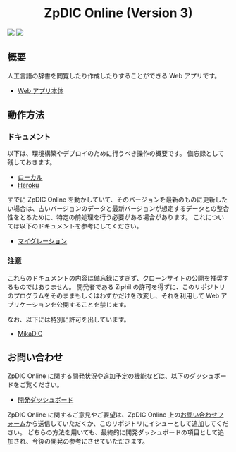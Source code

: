<div align="center">
<h1>ZpDIC Online (Version 3)</h1>
</div>

![](https://img.shields.io/github/package-json/v/Ziphil/ZpdicOnlineNova)
![](https://img.shields.io/github/commit-activity/y/Ziphil/ZpdicOnlineNova?label=commits)


## 概要
人工言語の辞書を閲覧したり作成したりすることができる Web アプリです。

- [Web アプリ本体](http://zpdic.ziphil.com/)

## 動作方法
### ドキュメント
以下は、環境構築やデプロイのために行うべき操作の概要です。
備忘録として残しておきます。

- [ローカル](document/local.md)
- [Heroku](document/heroku.md)

すでに ZpDIC Online を動かしていて、そのバージョンを最新のものに更新したい場合は、古いバージョンのデータと最新バージョンが想定するデータとの整合性をとるために、特定の前処理を行う必要がある場合があります。
これについては以下のドキュメントを参考にしてください。

- [マイグレーション](document/migration.md)

### 注意
これらのドキュメントの内容は備忘録にすぎず、クローンサイトの公開を推奨するものではありません。
開発者である Ziphil の許可を得ずに、このリポジトリのプログラムをそのままもしくはわずかだけを改変し、それを利用して Web アプリケーションを公開することを禁じます。

なお、以下には特別に許可を出しています。

- [MikaDIC](https://github.com/Mikanixonable/MikaDIC)

## お問い合わせ
ZpDIC Online に関する開発状況や追加予定の機能などは、以下のダッシュボードをご覧ください。

- [開発ダッシュボード](https://ziphil.notion.site/ZpDIC-Online-version-3-d044b0bb27c3486a80a22e291fe99062?pvs=4)

ZpDIC Online に関するご意見やご要望は、ZpDIC Online 上の[お問い合わせフォーム](http://zpdic.ziphil.com/contact)から送信していただくか、このリポジトリにイシューとして追加してください。
どちらの方法を用いても、最終的に開発ダッシュボードの項目として追加され、今後の開発の参考にさせていただきます。